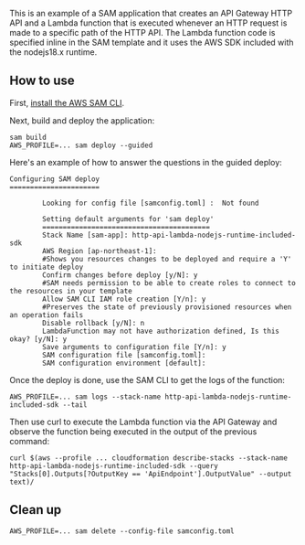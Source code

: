 This is an example of a SAM application that creates an API Gateway HTTP API and a Lambda function that is executed whenever an HTTP request is made to a specific path of the HTTP API. The Lambda function code is specified inline in the SAM template and it uses the AWS SDK included with the nodejs18.x runtime.

## How to use
First, [install the AWS SAM CLI](https://docs.aws.amazon.com/serverless-application-model/latest/developerguide/install-sam-cli.html).

Next, build and deploy the application:
```
sam build
AWS_PROFILE=... sam deploy --guided
```
Here's an example of how to answer the questions in the guided deploy:
```
Configuring SAM deploy
======================

        Looking for config file [samconfig.toml] :  Not found

        Setting default arguments for 'sam deploy'
        =========================================
        Stack Name [sam-app]: http-api-lambda-nodejs-runtime-included-sdk
        AWS Region [ap-northeast-1]:
        #Shows you resources changes to be deployed and require a 'Y' to initiate deploy
        Confirm changes before deploy [y/N]: y
        #SAM needs permission to be able to create roles to connect to the resources in your template
        Allow SAM CLI IAM role creation [Y/n]: y
        #Preserves the state of previously provisioned resources when an operation fails
        Disable rollback [y/N]: n
        LambdaFunction may not have authorization defined, Is this okay? [y/N]: y
        Save arguments to configuration file [Y/n]: y
        SAM configuration file [samconfig.toml]:
        SAM configuration environment [default]:
```
Once the deploy is done, use the SAM CLI to get the logs of the function:
```
AWS_PROFILE=... sam logs --stack-name http-api-lambda-nodejs-runtime-included-sdk --tail
```
Then use curl to execute the Lambda function via the API Gateway and observe the function being executed in the output of the previous command:
```
curl $(aws --profile ... cloudformation describe-stacks --stack-name http-api-lambda-nodejs-runtime-included-sdk --query "Stacks[0].Outputs[?OutputKey == 'ApiEndpoint'].OutputValue" --output text)/
```

## Clean up
```
AWS_PROFILE=... sam delete --config-file samconfig.toml
```
